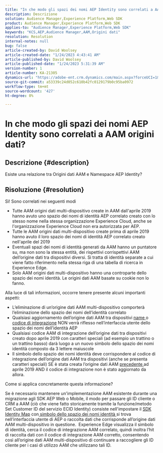 ```yaml
---
title: "In che modo gli spazi dei nomi AEP Identity sono correlati a AAM origini dati?"
description: Descrizione
solution: Audience Manager,Experience Platform,Web SDK
product: Audience Manager,Experience Platform,Web SDK
applies-to: "Audience Manager,Experience Platform,Web SDK"
keywords: "KCS,AEP,Audience Manager,AAM,Origini dati"
resolution: Resolution
internal-notes: null
bug: false
article-created-by: David Woolsey
article-created-date: "1/24/2023 4:43:41 AM"
article-published-by: David Woolsey
article-published-date: "1/24/2023 5:31:39 AM"
version-number: 1
article-number: KA-21305
dynamics-url: "https://adobe-ent.crm.dynamics.com/main.aspx?forceUCI=1&pagetype=entityrecord&etn=knowledgearticle&id=c0066fab-a19b-ed11-aad1-6045bd006268"
source-git-commit: a53339c24d052c610b42fc0129179b0c95ba0972
workflow-type: tm+mt
source-wordcount: '427'
ht-degree: 0%

---
```


# In che modo gli spazi dei nomi AEP Identity sono correlati a AAM origini dati?

## Descrizione {#description}

Esiste una relazione tra Origini dati AAM e Namespace AEP Identity?

## Risoluzione {#resolution}


Sì! Sono correlati nei seguenti modi

- Tutte AAM origini dati multi-dispositivo create in AAM dall&#39;aprile 2019 hanno avuto uno spazio dei nomi di identità AEP correlato creato con lo stesso nome nella stessa organizzazione Experience Cloud, anche se l&#39;organizzazione Experience Cloud non era autorizzata per AEP.
- Tutte le AAM origini dati multi-dispositivo create prima di aprile 2019 hanno avuto il loro spazio dei nomi di identità AEP correlato creato nell&#39;aprile del 2019
- Eventuali spazi dei nomi di identità generati da AAM hanno un puntatore su, ma non sono la stessa entità, dei rispettivi corrispettivi AAM dell’origine dati tra dispositivi diversi. Si tratta di identità separate a cui viene fatto riferimento nella stessa riga di una tabella di ricerca in Experience Edge.
- Solo AAM origini dati multi-dispositivo hanno una controparte dello spazio dei nomi identità. Le origini dati AAM basate su cookie non lo fanno.


Alla luce di tali informazioni, occorre tenere presente alcuni importanti aspetti:

- L’eliminazione di un’origine dati AAM multi-dispositivo comporterà l’eliminazione dello spazio dei nomi dell’identità correlato
- Qualsiasi aggiornamento dell’origine dati AAM tra dispositivi <u>name </u>o <u>codice di integrazione</u> NON verrà riflesso nell’interfaccia utente dello spazio dei nomi dell’identità AEP
- Qualsiasi codice AAM di integrazione dell’origine dati tra dispositivi creato dopo aprile 2019 con caratteri speciali (ad esempio un trattino o un trattino basso) darà luogo a un nuovo simbolo dello spazio dei nomi identità composto da 3 lettere maiuscole
- Il simbolo dello spazio dei nomi identità deve corrispondere al codice di integrazione dell’origine dati AAM tra dispositivi (anche se presenta caratteri speciali) SE è stata creata l’origine dati AAM <u>precedente </u>ad aprile 2019 AND il codice di integrazione non è stato aggiornato da allora.


Come si applica concretamente questa informazione?

Se è necessario mantenere un&#39;implementazione AAM esistente durante una migrazione agli SDK AEP Web o Mobile, il modo per passare gli ID cliente o CRM a AAM (ciò che viene fatto storicamente tramite la funzione/metodo Set Customer ID del servizio ECID Identity) consiste nell&#39;impostare il [SDK Identity Map](https://experienceleague.adobe.com/docs/experience-platform/edge/identity/overview.html?lang=en) con<u> simbolo dello spazio dei nomi identità </u>si trova nell’interfaccia utente di AEP o raccolta dati che corrisponde all’origine dati AAM multi-dispositivo in questione.  Experience Edge visualizza il simbolo di identità, cerca il codice di integrazione AAM correlato, quindi inoltra l’hit di raccolta dati con il codice di integrazione AAM corretto, consentendo così all’origine dati AAM multi-dispositivo di continuare a raccogliere gli ID cliente per i casi di utilizzo AAM che utilizzano tali ID.


